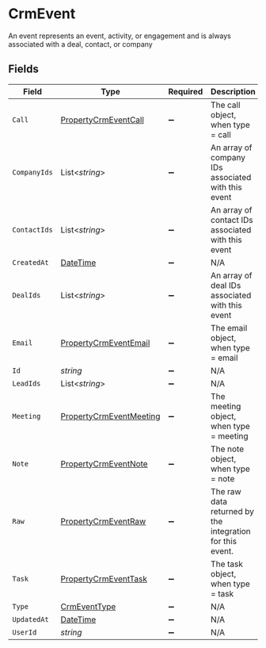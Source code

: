 # CrmEvent

An event represents an event, activity, or engagement and is always associated with a deal, contact, or company


## Fields

| Field                                                                                 | Type                                                                                  | Required                                                                              | Description                                                                           |
| ------------------------------------------------------------------------------------- | ------------------------------------------------------------------------------------- | ------------------------------------------------------------------------------------- | ------------------------------------------------------------------------------------- |
| `Call`                                                                                | [PropertyCrmEventCall](../../Models/Components/PropertyCrmEventCall.md)               | :heavy_minus_sign:                                                                    | The call object, when type = call                                                     |
| `CompanyIds`                                                                          | List<*string*>                                                                        | :heavy_minus_sign:                                                                    | An array of company IDs associated with this event                                    |
| `ContactIds`                                                                          | List<*string*>                                                                        | :heavy_minus_sign:                                                                    | An array of contact IDs associated with this event                                    |
| `CreatedAt`                                                                           | [DateTime](https://learn.microsoft.com/en-us/dotnet/api/system.datetime?view=net-5.0) | :heavy_minus_sign:                                                                    | N/A                                                                                   |
| `DealIds`                                                                             | List<*string*>                                                                        | :heavy_minus_sign:                                                                    | An array of deal IDs associated with this event                                       |
| `Email`                                                                               | [PropertyCrmEventEmail](../../Models/Components/PropertyCrmEventEmail.md)             | :heavy_minus_sign:                                                                    | The email object, when type = email                                                   |
| `Id`                                                                                  | *string*                                                                              | :heavy_minus_sign:                                                                    | N/A                                                                                   |
| `LeadIds`                                                                             | List<*string*>                                                                        | :heavy_minus_sign:                                                                    | N/A                                                                                   |
| `Meeting`                                                                             | [PropertyCrmEventMeeting](../../Models/Components/PropertyCrmEventMeeting.md)         | :heavy_minus_sign:                                                                    | The meeting object, when type = meeting                                               |
| `Note`                                                                                | [PropertyCrmEventNote](../../Models/Components/PropertyCrmEventNote.md)               | :heavy_minus_sign:                                                                    | The note object, when type = note                                                     |
| `Raw`                                                                                 | [PropertyCrmEventRaw](../../Models/Components/PropertyCrmEventRaw.md)                 | :heavy_minus_sign:                                                                    | The raw data returned by the integration for this event.                              |
| `Task`                                                                                | [PropertyCrmEventTask](../../Models/Components/PropertyCrmEventTask.md)               | :heavy_minus_sign:                                                                    | The task object, when type = task                                                     |
| `Type`                                                                                | [CrmEventType](../../Models/Components/CrmEventType.md)                               | :heavy_minus_sign:                                                                    | N/A                                                                                   |
| `UpdatedAt`                                                                           | [DateTime](https://learn.microsoft.com/en-us/dotnet/api/system.datetime?view=net-5.0) | :heavy_minus_sign:                                                                    | N/A                                                                                   |
| `UserId`                                                                              | *string*                                                                              | :heavy_minus_sign:                                                                    | N/A                                                                                   |